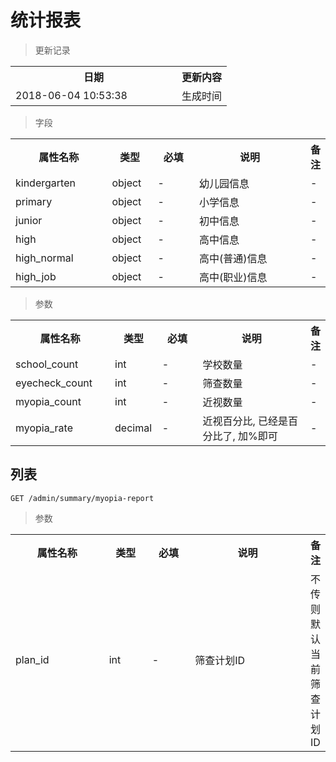 # 统计报表

> 更新记录

<table>
    <tr>
        <th style="width:250px;">日期</th>
        <th>更新内容</th>
    </tr>
    <tr>
        <td>2018-06-04 10:53:38</td>
        <td>生成时间</td>
    </tr>
</table>

> 字段

<table>
    <tr>
        <th style="width:150px;">属性名称</th>
        <th style="width:60px;">类型</th>
        <th style="width:60px;">必填</th>
        <th style="width:200px;">说明</th>
        <th>备注</th>
    </tr>
    <tr>
        <td>kindergarten</td>
        <td>object</td>
        <td>-</td>
        <td>幼儿园信息</td>
        <td>-</td>
    </tr>
    <tr>
        <td>primary</td>
        <td>object</td>
        <td>-</td>
        <td>小学信息</td>
        <td>-</td>
    </tr>
    <tr>
        <td>junior</td>
        <td>object</td>
        <td>-</td>
        <td>初中信息</td>
        <td>-</td>
    </tr>
    <tr>
        <td>high</td>
        <td>object</td>
        <td>-</td>
        <td>高中信息</td>
        <td>-</td>
    </tr>
    <tr>
        <td>high_normal</td>
        <td>object</td>
        <td>-</td>
        <td>高中(普通)信息</td>
        <td>-</td>
    </tr>
    <tr>
        <td>high_job</td>
        <td>object</td>
        <td>-</td>
        <td>高中(职业)信息</td>
        <td>-</td>
    </tr>
</table>

> 参数

<table>
    <tr>
        <th style="width:150px;">属性名称</th>
        <th style="width:60px;">类型</th>
        <th style="width:60px;">必填</th>
        <th style="width:200px;">说明</th>
        <th>备注</th>
    </tr>
    <tr>
        <td>school_count</td>
        <td>int</td>
        <td>-</td>
        <td>学校数量</td>
        <td>-</td>
    </tr>
    <tr>
        <td>eyecheck_count</td>
        <td>int</td>
        <td>-</td>
        <td>筛查数量</td>
        <td>-</td>
    </tr>
    <tr>
        <td>myopia_count</td>
        <td>int</td>
        <td>-</td>
        <td>近视数量</td>
        <td>-</td>
    </tr>
    <tr>
        <td>myopia_rate</td>
        <td>decimal</td>
        <td>-</td>
        <td>近视百分比, 已经是百分比了, 加%即可</td>
        <td>-</td>
    </tr>
</table>

## 列表

```
GET /admin/summary/myopia-report
```

> 参数

<table>
    <tr>
        <th style="width:150px;">属性名称</th>
        <th style="width:60px;">类型</th>
        <th style="width:60px;">必填</th>
        <th style="width:200px;">说明</th>
        <th>备注</th>
    </tr>
    <tr>
        <td>plan_id</td>
        <td>int</td>
        <td>-</td>
        <td>筛查计划ID</td>
        <td>不传则默认当前筛查计划ID</td>
    </tr>
</table>